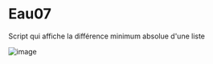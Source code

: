 # Eau07
Script qui affiche la différence minimum absolue d'une liste

![image](https://user-images.githubusercontent.com/83811609/178297165-a38e9159-6a36-4ab9-9a49-f03934c80625.png)
